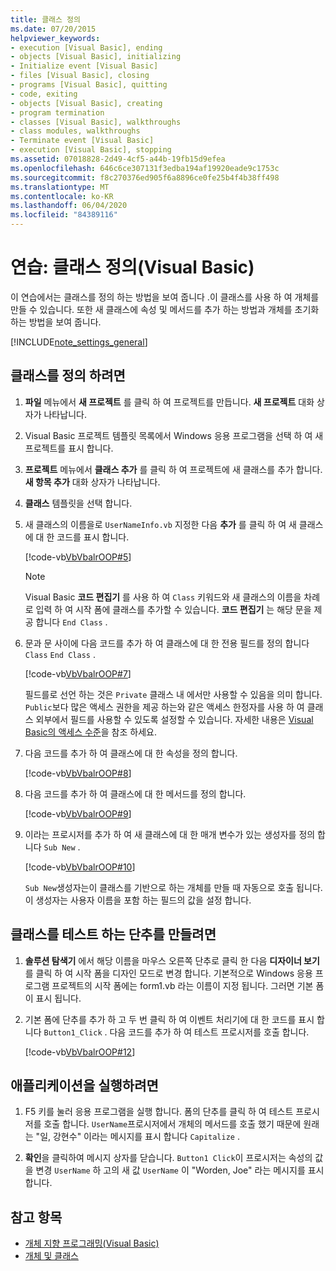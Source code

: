 ```yaml
---
title: 클래스 정의
ms.date: 07/20/2015
helpviewer_keywords:
- execution [Visual Basic], ending
- objects [Visual Basic], initializing
- Initialize event [Visual Basic]
- files [Visual Basic], closing
- programs [Visual Basic], quitting
- code, exiting
- objects [Visual Basic], creating
- program termination
- classes [Visual Basic], walkthroughs
- class modules, walkthroughs
- Terminate event [Visual Basic]
- execution [Visual Basic], stopping
ms.assetid: 07018828-2d49-4cf5-a44b-19fb15d9efea
ms.openlocfilehash: 646c6ce307131f3edba194af19920eade9c1753c
ms.sourcegitcommit: f8c270376ed905f6a8896ce0fe25b4f4b38ff498
ms.translationtype: MT
ms.contentlocale: ko-KR
ms.lasthandoff: 06/04/2020
ms.locfileid: "84389116"
---
```

# <a name="walkthrough-defining-classes-visual-basic"></a>연습: 클래스 정의(Visual Basic)

이 연습에서는 클래스를 정의 하는 방법을 보여 줍니다 .이 클래스를 사용 하 여 개체를 만들 수 있습니다. 또한 새 클래스에 속성 및 메서드를 추가 하는 방법과 개체를 초기화 하는 방법을 보여 줍니다.  
  
[!INCLUDE[note_settings_general](~/includes/note-settings-general-md.md)]  
  
## <a name="to-define-a-class"></a>클래스를 정의 하려면
  
1. **파일** 메뉴에서 **새 프로젝트** 를 클릭 하 여 프로젝트를 만듭니다. **새 프로젝트** 대화 상자가 나타납니다.  
  
2. Visual Basic 프로젝트 템플릿 목록에서 Windows 응용 프로그램을 선택 하 여 새 프로젝트를 표시 합니다.  
  
3. **프로젝트** 메뉴에서 **클래스 추가** 를 클릭 하 여 프로젝트에 새 클래스를 추가 합니다. **새 항목 추가** 대화 상자가 나타납니다.  
  
4. **클래스** 템플릿을 선택 합니다.  
  
5. 새 클래스의 이름을로 `UserNameInfo.vb` 지정한 다음 **추가** 를 클릭 하 여 새 클래스에 대 한 코드를 표시 합니다.  
  
     [!code-vb[VbVbalrOOP#5](~/samples/snippets/visualbasic/VS_Snippets_VBCSharp/VbVbalrOOP/VB/OOP.vb#5)]
  
    > [!NOTE]
    > Visual Basic **코드 편집기** 를 사용 하 여 `Class` 키워드와 새 클래스의 이름을 차례로 입력 하 여 시작 폼에 클래스를 추가할 수 있습니다. **코드 편집기** 는 해당 문을 제공 합니다 `End Class` .  
  
6. 문과 문 사이에 다음 코드를 추가 하 여 클래스에 대 한 전용 필드를 정의 합니다 `Class` `End Class` .  
  
     [!code-vb[VbVbalrOOP#7](~/samples/snippets/visualbasic/VS_Snippets_VBCSharp/VbVbalrOOP/VB/OOP.vb#7)]
  
     필드를로 선언 하는 것은 `Private` 클래스 내 에서만 사용할 수 있음을 의미 합니다. `Public`보다 많은 액세스 권한을 제공 하는와 같은 액세스 한정자를 사용 하 여 클래스 외부에서 필드를 사용할 수 있도록 설정할 수 있습니다. 자세한 내용은 [Visual Basic의 액세스 수준](../declared-elements/access-levels.md)을 참조 하세요.  
  
7. 다음 코드를 추가 하 여 클래스에 대 한 속성을 정의 합니다.  
  
     [!code-vb[VbVbalrOOP#8](~/samples/snippets/visualbasic/VS_Snippets_VBCSharp/VbVbalrOOP/VB/OOP.vb#8)]
  
8. 다음 코드를 추가 하 여 클래스에 대 한 메서드를 정의 합니다.  
  
     [!code-vb[VbVbalrOOP#9](~/samples/snippets/visualbasic/VS_Snippets_VBCSharp/VbVbalrOOP/VB/OOP.vb#9)]
  
9. 이라는 프로시저를 추가 하 여 새 클래스에 대 한 매개 변수가 있는 생성자를 정의 합니다 `Sub New` .  
  
     [!code-vb[VbVbalrOOP#10](~/samples/snippets/visualbasic/VS_Snippets_VBCSharp/VbVbalrOOP/VB/OOP.vb#10)]
  
     `Sub New`생성자는이 클래스를 기반으로 하는 개체를 만들 때 자동으로 호출 됩니다. 이 생성자는 사용자 이름을 포함 하는 필드의 값을 설정 합니다.  
  
## <a name="to-create-a-button-to-test-the-class"></a>클래스를 테스트 하는 단추를 만들려면
  
1. **솔루션 탐색기** 에서 해당 이름을 마우스 오른쪽 단추로 클릭 한 다음 **디자이너 보기**를 클릭 하 여 시작 폼을 디자인 모드로 변경 합니다. 기본적으로 Windows 응용 프로그램 프로젝트의 시작 폼에는 form1.vb 라는 이름이 지정 됩니다. 그러면 기본 폼이 표시 됩니다.  
  
2. 기본 폼에 단추를 추가 하 고 두 번 클릭 하 여 이벤트 처리기에 대 한 코드를 표시 합니다 `Button1_Click` . 다음 코드를 추가 하 여 테스트 프로시저를 호출 합니다.  
  
     [!code-vb[VbVbalrOOP#12](~/samples/snippets/visualbasic/VS_Snippets_VBCSharp/VbVbalrOOP/VB/OOP.vb#12)]
  
## <a name="to-run-your-application"></a>애플리케이션을 실행하려면
  
1. F5 키를 눌러 응용 프로그램을 실행 합니다. 폼의 단추를 클릭 하 여 테스트 프로시저를 호출 합니다. `UserName`프로시저에서 개체의 메서드를 호출 했기 때문에 원래는 "일, 강현수" 이라는 메시지를 표시 합니다 `Capitalize` .  
  
2. **확인**을 클릭하여 메시지 상자를 닫습니다. `Button1 Click`이 프로시저는 속성의 값을 변경 `UserName` 하 고의 새 값 `UserName` 이 "Worden, Joe" 라는 메시지를 표시 합니다.  
  
## <a name="see-also"></a>참고 항목

- [개체 지향 프로그래밍(Visual Basic)](../../concepts/object-oriented-programming.md)
- [개체 및 클래스](index.md)

